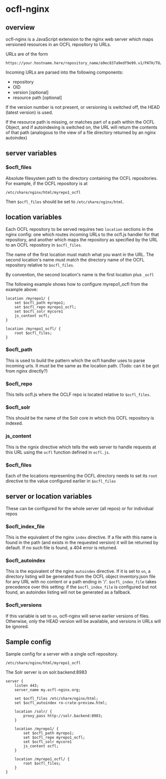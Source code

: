 ocfl-nginx
==========

## overview

ocfl-nginx is a JavaScript extension to the nginx web server which maps versioned resources in an OCFL repository to URLs.

URLs are of the form

    https://your.hostname.here/repository_name/a9ec837a9edf9e99.v1/PATH/TO/FILE.html

Incoming URLs are parsed into the following components:

* repository
* OID
* version [optional]
* resource path [optional]

If the version number is not present, or versioning is switched off, the HEAD (latest version) is used.

If the resource path is missing, or matches part of a path within the OCFL Object, and if autoindexing is switched on, the URL will return the contents of that path (analogous to the view of a file directory returned by an nginx autoindex)

## server variables

### $ocfl_files

Absolute filesystem path to the directory containing the OCFL repositories. For example, if the OCFL repository is at

    /etc/share/nginx/html/myrepo1_ocfl

Then `$ocfl_files` should be set to `/etc/share/nginx/html`.

## location variables

Each OCFL repository to be served requires two `location` sections in the nginx config: one which routes incoming URLs to the ocfl.js handler for that repository, and another which maps the repository as specified by the URL to an OCFL repository in `$ocfl_files`.

The name of the first location must match what you want in the URL. The second location's name must match the directory name of the OCFL repository relative to `$ocfl_files`.

By convention, the second location's name is the first location plus `_ocfl`

The following example shows how to configure myrepo1_ocfl from the example above:

    location /myrepo1/ {
        set $ocfl_path myrepo1;
        set $ocfl_repo myrepo1_ocfl;
        set $ocfl_solr mycore1
        js_content ocfl;
    }

    location /myrepo1_ocfl/ {
        root $ocfl_files;
    }

### $ocfl_path

This is used to build the pattern which the ocfl handler uses to parse incoming urls. It must be the same as the location path. (Todo: can it be got from nginx directly?)

### $ocfl_repo

This tells ocfl.js where the OCLF repo is located relative to `$ocfl_files`.

### $ocfl_solr

This should be the name of the Solr core in which this OCFL repository is indexed.

### js_content

This is the ngnix directive which tells the web server to handle requests at this URL using the `ocfl` function defined in `ocfl.js`. 

### $ocfl_files

Each of the locations representing the OCFL directory needs to set its `root` directive to the value configured earlier in `$ocfl_files`

## server or location variables

These can be configured for the whole server (all repos) or for individual repos

### $ocfl_index_file

This is the equivalent of the nginx `index` directive. If a file with this name is found in the path (and exists in the requested version) it will be returned by default. If no such file is found, a 404 error is returned.

### $ocfl_autoindex

This is the equivalent of the nginx `autoindex` directive. If it is set to `on`, a directory listing will be generated from the OCFL object inventory.json file for any URL with no content or a path ending in '/'. `$ocfl_index_file` takes precedence over this setting: if the `$ocfl_index_file` is configured but not found, an autoindex listing will not be generated as a fallback.

### $ocfl_versions

If this variable is set to `on`, ocfl-nginx will serve earlier versions of files. Otherwise, only the HEAD version will be available, and versions in URLs will be ignored.

## Sample config

Sample config for a server with a single ocfl repository.
    
    /etc/share/nginx/html/myrepo1_ocfl


The Solr server is on solr.backend:8983

    server {
        listen 443;
        server_name my.ocfl-nginx.org;
    
        set $ocfl_files /etc/share/nginx/html;
        set $ocfl_autoindex ro-crate-preview.html;
    
        location /solr/ {
            proxy_pass http://solr.backend:8983;
        }
        
        location /myrepo1/ {
            set $ocfl_path myrepo1;
            set $ocfl_repo myrepo1_ocfl;
            set $ocfl_solr mycore1
            js_content ocfl;
        }

        location /myrepo1_ocfl/ {
            root $ocfl_files;
        }
    }

